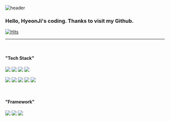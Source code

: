 ![header](https://capsule-render.vercel.app/api?type=waving&&color=0:EEFF00,70:a82da8&height=300&section=header&text=Hyeonji's%20Github%20Profile&fontSize=55&fontAlignY=38&animation=fadeIn&desc=To%20improve%20my%20programming%20skills.&descSize=18&descAlignY=51&descAlign=57&fontColor=FFFFFF)

### Hello, HyeonJi's coding. Thanks to visit my Github.

[![Hits](https://hits.seeyoufarm.com/api/count/incr/badge.svg?url=https%3A%2F%2Fgithub.com%2Fhyeonji21&count_bg=%2379C83D&title_bg=%23555555&icon=&icon_color=%23E7E7E7&title=visit&edge_flat=false)](https://hits.seeyoufarm.com)

-----------
<br>

#### "Tech Stack"
<img src="https://img.shields.io/badge/Python-3776AB?style=for-the-badge&logo=Python&logoColor=white"> <img src="https://img.shields.io/badge/SAS-008CDD?style=for-the-badge&logo=stripe&logoColor=white"> <img src="https://img.shields.io/badge/SQL-4479A1?style=for-the-badge&logo=sqlite&logoColor=white"> <img src="https://img.shields.io/badge/SPSS-0FAAFF?style=for-the-badge&logo=SPSS&logoColor=white">

<img src="https://img.shields.io/badge/R-276DC3?style=for-the-badge&logo=R&logoColor=white"> <img src="https://img.shields.io/badge/C-A8B9CC?style=for-the-badge&logo=C&logoColor=white"> <img src="https://img.shields.io/badge/C++-00599C?style=for-the-badge&logo=cplusplus&logoColor=white"> <img src="https://img.shields.io/badge/MongoDB-47A248?style=for-the-badge&logo=mongodb&logoColor=white"> <img src="https://img.shields.io/badge/AWS-232F3E?style=for-the-badge&logo=amazonaws&logoColor=white">

<br>

#### "Framework"
<img src="https://img.shields.io/badge/sklearn-F7931E?style=for-the-badge&logo=scikitlearn&logoColor=white"> <img src="https://img.shields.io/badge/pytorch-EE4C2C?style=for-the-badge&logo=pytorch&logoColor=white"> <img src="https://img.shields.io/badge/tensorflow-FF6F00?style=for-the-badge&logo=tensorflow&logoColor=white">

<br>

